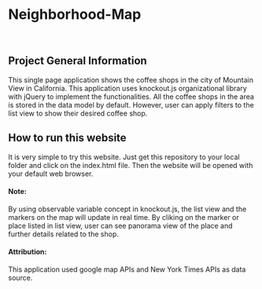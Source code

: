 # Neighborhood-Map
<br>

## Project General Information
This single page application shows the coffee shops in the city of Mountain View in California. This application uses knockout.js organizational library with jQuery to implement the functionalities. All the coffee shops in the area is stored in the data model by default. However, user can apply filters to the list view to show their desired coffee shop.
<br>

## How to run this website
It is very simple to try this website. Just get this repository to your local folder and click on the index.html file. Then the website will be opened with your default web browser.
<br>

#### Note: 
By using observable variable concept in knockout.js, the list view and the markers on the map will update in real time.
By cliking on the marker or place listed in list view, user can see panorama view of the place and further details related to the shop.
<br>

#### Attribution: 
This application used google map APIs and New York Times APIs as data source.
